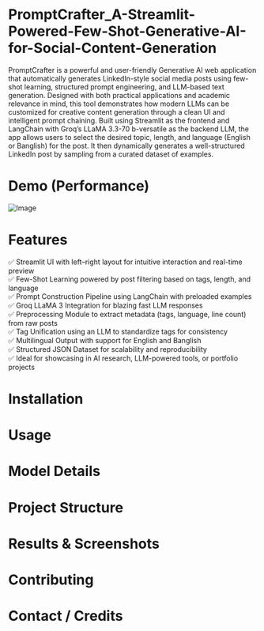 # PromptCrafter_A-Streamlit-Powered-Few-Shot-Generative-AI-for-Social-Content-Generation
PromptCrafter is a powerful and user-friendly Generative AI web application that automatically generates LinkedIn-style social media posts using few-shot learning, structured prompt engineering, and LLM-based text generation. Designed with both practical applications and academic relevance in mind, this tool demonstrates how modern LLMs can be customized for creative content generation through a clean UI and intelligent prompt chaining. Built using Streamlit as the frontend and LangChain with Groq’s LLaMA 3.3-70 b-versatile as the backend LLM, the app allows users to select the desired topic, length, and language (English or Banglish) for the post. It then dynamically generates a well-structured LinkedIn post by sampling from a curated dataset of examples.

# Demo (Performance)
![Image](https://github.com/user-attachments/assets/a94be5a4-140c-441c-af25-aa9818572c62)

# Features
✅ Streamlit UI with left–right layout for intuitive interaction and real-time preview <br/>
✅ Few-Shot Learning powered by post filtering based on tags, length, and language <br/>
✅ Prompt Construction Pipeline using LangChain with preloaded examples <br/>
✅ Groq LLaMA 3 Integration for blazing fast LLM responses <br/>
✅ Preprocessing Module to extract metadata (tags, language, line count) from raw posts <br/>
✅ Tag Unification using an LLM to standardize tags for consistency <br/>
✅ Multilingual Output with support for English and Banglish <br/>
✅ Structured JSON Dataset for scalability and reproducibility <br/>
✅ Ideal for showcasing in AI research, LLM-powered tools, or portfolio projects <br/>

# Installation

# Usage

# Model Details

# Project Structure

# Results & Screenshots

# Contributing

# Contact / Credits
